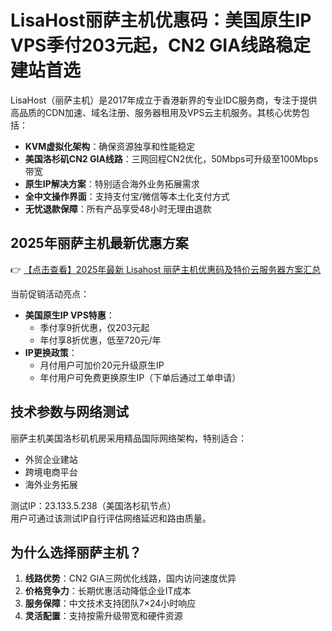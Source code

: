 # LisaHost丽萨主机优惠码：美国原生IP VPS季付203元起，CN2 GIA线路稳定建站首选

LisaHost（丽萨主机）是2017年成立于香港新界的专业IDC服务商，专注于提供高品质的CDN加速、域名注册、服务器租用及VPS云主机服务。其核心优势包括：

- **KVM虚拟化架构**：确保资源独享和性能稳定
- **美国洛杉矶CN2 GIA线路**：三网回程CN2优化，50Mbps可升级至100Mbps带宽
- **原生IP解决方案**：特别适合海外业务拓展需求
- **全中文操作界面**：支持支付宝/微信等本土化支付方式
- **无忧退款保障**：所有产品享受48小时无理由退款

## 2025年丽萨主机最新优惠方案

👉 [【点击查看】2025年最新 Lisahost 丽萨主机优惠码及特价云服务器方案汇总](https://bit.ly/lisazhuji)

当前促销活动亮点：
- **美国原生IP VPS特惠**：
  - 季付享9折优惠，仅203元起
  - 年付享8折优惠，低至720元/年
- **IP更换政策**：
  - 月付用户可加价20元升级原生IP
  - 年付用户可免费更换原生IP（下单后通过工单申请）

## 技术参数与网络测试

丽萨主机美国洛杉矶机房采用精品国际网络架构，特别适合：
- 外贸企业建站
- 跨境电商平台
- 海外业务拓展

测试IP：23.133.5.238（美国洛杉矶节点）  
用户可通过该测试IP自行评估网络延迟和路由质量。

## 为什么选择丽萨主机？
1. **线路优势**：CN2 GIA三网优化线路，国内访问速度优异
2. **价格竞争力**：长期优惠活动降低企业IT成本
3. **服务保障**：中文技术支持团队7×24小时响应
4. **灵活配置**：支持按需升级带宽和硬件资源